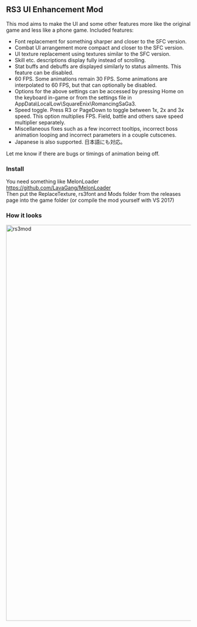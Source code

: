 ## RS3 UI Enhancement Mod

This mod aims to make the UI and some other features more like the original game and less like a phone game.
Included features:
* Font replacement for something sharper and closer to the SFC version.
* Combat UI arrangement more compact and closer to the SFC version.
* UI texture replacement using textures similar to the SFC version.
* Skill etc. descriptions display fully instead of scrolling.
* Stat buffs and debuffs are displayed similarly to status ailments. This feature can be disabled.
* 60 FPS. Some animations remain 30 FPS. Some animations are interpolated to 60 FPS, but that can optionally be disabled.
* Options for the above settings can be accessed by pressing Home on the keyboard in-game or from the settings file in AppData\LocalLow\SquareEnix\RomancingSaGa3.
* Speed toggle. Press R3 or PageDown to toggle between 1x, 2x and 3x speed. This option multiplies FPS. Field, battle and others save speed multiplier separately.
* Miscellaneous fixes such as a few incorrect tooltips, incorrect boss animation looping and incorrect parameters in a couple cutscenes.
* Japanese is also supported. 日本語にも対応。

Let me know if there are bugs or timings of animation being off.

### Install
You need something like MelonLoader https://github.com/LavaGang/MelonLoader  
Then put the ReplaceTexture, rs3font and Mods folder from the releases page into the game folder (or compile the mod yourself with VS 2017)

### How it looks
<img width="1920" height="1080" alt="rs3mod" src="https://github.com/user-attachments/assets/320d94d4-6b0c-4758-96ef-e4a2e253b64d" />
